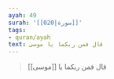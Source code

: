 ```yaml
---
ayah: 49
surah: '[[020|سورة]]'
tags:
- quran/ayah
text: قال فمن ربكما يا موسى
---
```

> قال فمن ربكما يا [[موسى]]
